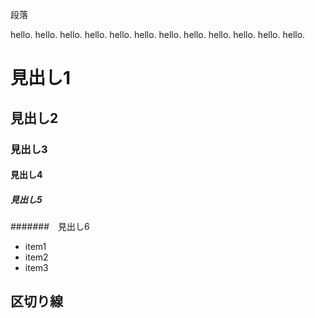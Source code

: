 段落

hello. hello. hello. hello.
hello. hello. hello. hello.
hello. hello. hello. hello.

# 見出し1
## 見出し2
### 見出し3
#### 見出し4
##### 見出し5
#######　見出し6


- item1
- item2
- item3

## 区切り線
